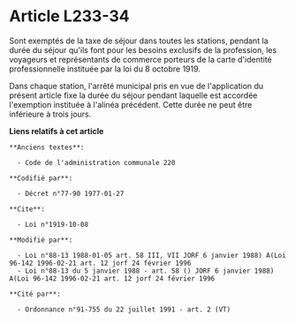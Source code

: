 # Article L233-34

Sont exemptés de la taxe de séjour dans toutes les stations, pendant la durée du séjour qu'ils font pour les besoins
exclusifs de la profession, les voyageurs et représentants de commerce porteurs de la carte d'identité professionnelle
instituée par la loi du 8 octobre 1919.

Dans chaque station, l'arrêté municipal pris en vue de l'application du présent article fixe la durée du séjour pendant
laquelle est accordée l'exemption instituée à l'alinéa précédent. Cette durée ne peut être inférieure à trois jours.

**Liens relatifs à cet article**

	**Anciens textes**:

	  - Code de l'administration communale 220

	**Codifié par**:

	  - Décret n°77-90 1977-01-27

	**Cite**:

	  - Loi n°1919-10-08

	**Modifié par**:

	  - Loi n°88-13 1988-01-05 art. 58 III, VII JORF 6 janvier 1988) A(Loi 96-142 1996-02-21 art. 12 jorf 24 février 1996
	  - Loi n°88-13 du 5 janvier 1988 - art. 58 () JORF 6 janvier 1988) A(Loi 96-142 1996-02-21 art. 12 jorf 24 février 1996

	**Cité par**:

	  - Ordonnance n°91-755 du 22 juillet 1991 - art. 2 (VT)

